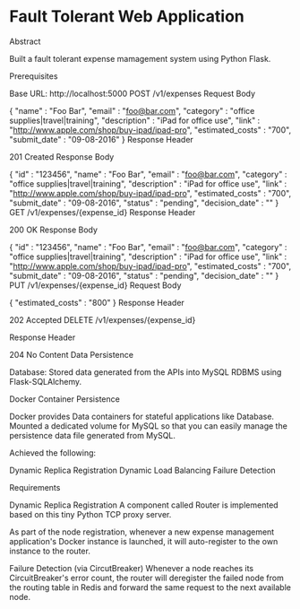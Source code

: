 # Fault Tolerant Web Application

Abstract

Built a fault tolerant expense mamagement system using Python Flask.

Prerequisites

Base URL: http://localhost:5000
POST /v1/expenses
Request Body

{
    "name" : "Foo Bar",
    "email" : "foo@bar.com",
    "category" : "office supplies|travel|training",
    "description" : "iPad for office use",
    "link" : "http://www.apple.com/shop/buy-ipad/ipad-pro",
    "estimated_costs" : "700",
    "submit_date" : "09-08-2016"
}
Response Header

201 Created
Response Body

{
    "id" : "123456",
    "name" : "Foo Bar",
    "email" : "foo@bar.com",
    "category" : "office supplies|travel|training",
    "description" : "iPad for office use",
    "link" : "http://www.apple.com/shop/buy-ipad/ipad-pro",
    "estimated_costs" : "700",
    "submit_date" : "09-08-2016",
    "status" : "pending",
    "decision_date" : ""
}
GET /v1/expenses/{expense_id}
Response Header

200 OK
Response Body

{
    "id" : "123456",
    "name" : "Foo Bar",
    "email" : "foo@bar.com",
    "category" : "office supplies|travel|training",
    "description" : "iPad for office use",
    "link" : "http://www.apple.com/shop/buy-ipad/ipad-pro",
    "estimated_costs" : "700",
    "submit_date" : "09-08-2016",
    "status" : "pending",
    "decision_date" : ""
}
PUT /v1/expenses/{expense_id}
Request Body

{
    "estimated_costs" : "800"
}
Response Header

202 Accepted
DELETE /v1/expenses/{expense_id}

Response Header

204 No Content
Data Persistence

Database:
Stored data generated from the APIs into MySQL RDBMS using Flask-SQLAlchemy.

Docker Container Persistence

Docker provides Data containers for stateful applications like Database. Mounted a dedicated volume for MySQL so that you can easily manage the persistence data file generated from MySQL.

Achieved the following:

Dynamic Replica Registration
Dynamic Load Balancing
Failure Detection


Requirements

Dynamic Replica Registration
A component called Router is implemented based on this tiny Python TCP proxy server.

As part of the node registration, whenever a new expense management application's Docker instance is launched, it will auto-register to the own instance to the router.

Failure Detection (via CircutBreaker)
Whenever a node reaches its CircuitBreaker's error count, the router will deregister the failed node from the routing table in Redis and forward the same request to the next available node.
